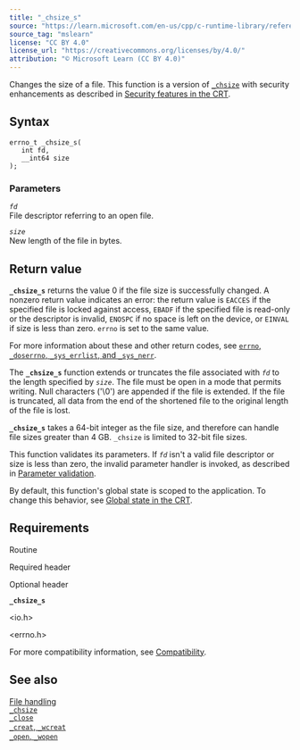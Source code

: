 ```yaml
---
title: "_chsize_s"
source: "https://learn.microsoft.com/en-us/cpp/c-runtime-library/reference/chsize-s?view=msvc-170"
source_tag: "mslearn"
license: "CC BY 4.0"
license_url: "https://creativecommons.org/licenses/by/4.0/"
attribution: "© Microsoft Learn (CC BY 4.0)"
---
```

Changes the size of a file. This function is a version of [`_chsize`](https://learn.microsoft.com/en-us/cpp/c-runtime-library/reference/chsize?view=msvc-170) with security enhancements as described in [Security features in the CRT](https://learn.microsoft.com/en-us/cpp/c-runtime-library/security-features-in-the-crt?view=msvc-170).

## Syntax

```
errno_t _chsize_s(
   int fd,
   __int64 size
);
```

### Parameters

_`fd`_  
File descriptor referring to an open file.

_`size`_  
New length of the file in bytes.

## Return value

**`_chsize_s`** returns the value 0 if the file size is successfully changed. A nonzero return value indicates an error: the return value is `EACCES` if the specified file is locked against access, `EBADF` if the specified file is read-only or the descriptor is invalid, `ENOSPC` if no space is left on the device, or `EINVAL` if size is less than zero. `errno` is set to the same value.

For more information about these and other return codes, see [`errno`, `_doserrno`, `_sys_errlist`, and `_sys_nerr`](https://learn.microsoft.com/en-us/cpp/c-runtime-library/errno-doserrno-sys-errlist-and-sys-nerr?view=msvc-170).

The **`_chsize_s`** function extends or truncates the file associated with _`fd`_ to the length specified by _`size`_. The file must be open in a mode that permits writing. Null characters ('\\0') are appended if the file is extended. If the file is truncated, all data from the end of the shortened file to the original length of the file is lost.

**`_chsize_s`** takes a 64-bit integer as the file size, and therefore can handle file sizes greater than 4 GB. `_chsize` is limited to 32-bit file sizes.

This function validates its parameters. If _`fd`_ isn't a valid file descriptor or size is less than zero, the invalid parameter handler is invoked, as described in [Parameter validation](https://learn.microsoft.com/en-us/cpp/c-runtime-library/parameter-validation?view=msvc-170).

By default, this function's global state is scoped to the application. To change this behavior, see [Global state in the CRT](https://learn.microsoft.com/en-us/cpp/c-runtime-library/global-state?view=msvc-170).

## Requirements

Routine

Required header

Optional header

**`_chsize_s`**

<io.h>

<errno.h>

For more compatibility information, see [Compatibility](https://learn.microsoft.com/en-us/cpp/c-runtime-library/compatibility?view=msvc-170).

## See also

[File handling](https://learn.microsoft.com/en-us/cpp/c-runtime-library/file-handling?view=msvc-170)  
[`_chsize`](https://learn.microsoft.com/en-us/cpp/c-runtime-library/reference/chsize?view=msvc-170)  
[`_close`](https://learn.microsoft.com/en-us/cpp/c-runtime-library/reference/close?view=msvc-170)  
[`_creat`, `_wcreat`](https://learn.microsoft.com/en-us/cpp/c-runtime-library/reference/creat-wcreat?view=msvc-170)  
[`_open`, `_wopen`](https://learn.microsoft.com/en-us/cpp/c-runtime-library/reference/open-wopen?view=msvc-170)